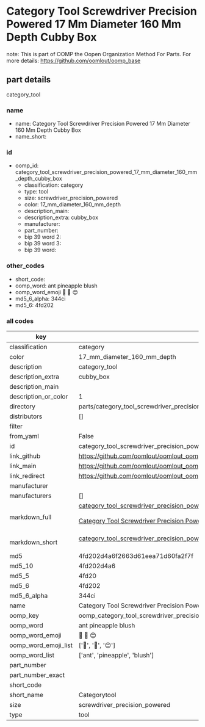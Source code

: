 # Category Tool Screwdriver Precision Powered 17 Mm Diameter 160 Mm Depth Cubby Box  

note: This is part of OOMP the Oopen Organization Method For Parts. For more details: https://github.com/oomlout/oomp_base

##  part details
  



category_tool



### name
* name: Category Tool Screwdriver Precision Powered 17 Mm Diameter 160 Mm Depth Cubby Box
* name_short: 
### id
* oomp_id: category_tool_screwdriver_precision_powered_17_mm_diameter_160_mm_depth_cubby_box
  * classification: category
  * type: tool
  * size: screwdriver_precision_powered
  * color: 17_mm_diameter_160_mm_depth
  * description_main: 
  * description_extra: cubby_box
  * manufacturer: 
  * part_number: 
  * bip 39 word 2: 
  * bip 39 word 3: 
  * bip 39 word: 

### other_codes
* short_code: 
* oomp_word: ant pineapple blush
* oomp_word_emoji :ant: :pineapple: :blush:
* md5_6_alpha: 344ci
* md5_6: 4fd202









### all codes 
| key | value |  
| --- | --- |  
| classification | category |  
| color | 17_mm_diameter_160_mm_depth |  
| description | category_tool |  
| description_extra | cubby_box |  
| description_main |  |  
| description_or_color | 1  |  
| directory | parts/category_tool_screwdriver_precision_powered_17_mm_diameter_160_mm_depth_cubby_box |  
| distributors | [] |  
| filter |  |  
| from_yaml | False |  
| id | category_tool_screwdriver_precision_powered_17_mm_diameter_160_mm_depth_cubby_box |  
| link_github | https://github.com/oomlout/oomlout_oomp_version_1_messy/tree/main/parts/category_tool_screwdriver_precision_powered_17_mm_diameter_160_mm_depth_cubby_box |  
| link_main | https://github.com/oomlout/oomlout_oomp_version_1_messy/tree/main/parts/category_tool_screwdriver_precision_powered_17_mm_diameter_160_mm_depth_cubby_box |  
| link_redirect | https://github.com/oomlout/oomlout_oomp_version_1_messy/tree/main/parts/category_tool_screwdriver_precision_powered_17_mm_diameter_160_mm_depth_cubby_box |  
| manufacturer |  |  
| manufacturers | [] |  
| markdown_full | [category_tool_screwdriver_precision_powered_17_mm_diameter_160_mm_depth_cubby_box](none)<br>[](none)<br>[Category Tool Screwdriver Precision Powered 17 Mm Diameter 160 Mm Depth Cubby Box](none)<br><br> |  
| markdown_short | [category_tool_screwdriver_precision_powered_17_mm_diameter_160_mm_depth_cubby_box](none)<br><br> |  
| md5 | 4fd202d4a6f2663d61eea71d60fa2f7f |  
| md5_10 | 4fd202d4a6 |  
| md5_5 | 4fd20 |  
| md5_6 | 4fd202 |  
| md5_6_alpha | 344ci |  
| name | Category Tool Screwdriver Precision Powered 17 Mm Diameter 160 Mm Depth Cubby Box |  
| oomp_key | oomp_category_tool_screwdriver_precision_powered_17_mm_diameter_160_mm_depth_cubby_box |  
| oomp_word | ant pineapple blush |  
| oomp_word_emoji | :ant: :pineapple: :blush: |  
| oomp_word_emoji_list | [':ant:', ':pineapple:', ':blush:'] |  
| oomp_word_list | ['ant', 'pineapple', 'blush'] |  
| part_number |  |  
| part_number_exact |  |  
| short_code |  |  
| short_name | Categorytool |  
| size | screwdriver_precision_powered |  
| type | tool |  
